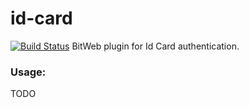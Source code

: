 id-card
=======
[![Build Status](https://travis-ci.org/BitWeb/id-card.png?branch=master)](https://travis-ci.org/BitWeb/id-card)
BitWeb plugin for Id Card authentication.

### Usage:
TODO
